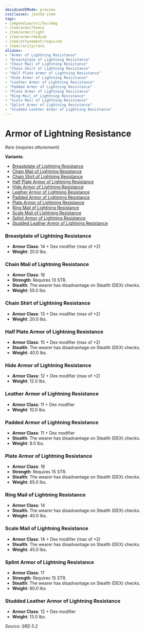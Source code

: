 ```yaml
---
obsidianUIMode: preview
cssclasses: json5e-item
tags:
- compendium/src/5e/xdmg
- item/armor/heavy
- item/armor/light
- item/armor/medium
- item/attunement/required
- item/rarity/rare
aliases: 
- "Armor of Lightning Resistance"
- "Breastplate of Lightning Resistance"
- "Chain Mail of Lightning Resistance"
- "Chain Shirt of Lightning Resistance"
- "Half Plate Armor of Lightning Resistance"
- "Hide Armor of Lightning Resistance"
- "Leather Armor of Lightning Resistance"
- "Padded Armor of Lightning Resistance"
- "Plate Armor of Lightning Resistance"
- "Ring Mail of Lightning Resistance"
- "Scale Mail of Lightning Resistance"
- "Splint Armor of Lightning Resistance"
- "Studded Leather Armor of Lightning Resistance"
---
```

# Armor of Lightning Resistance
*Rare (requires attunement)*  


**Variants**:
- [Breastplate of Lightning Resistance](#Breastplate%20of%20Lightning%20Resistance)
- [Chain Mail of Lightning Resistance](#Chain%20Mail%20of%20Lightning%20Resistance)
- [Chain Shirt of Lightning Resistance](#Chain%20Shirt%20of%20Lightning%20Resistance)
- [Half Plate Armor of Lightning Resistance](#Half%20Plate%20Armor%20of%20Lightning%20Resistance)
- [Hide Armor of Lightning Resistance](#Hide%20Armor%20of%20Lightning%20Resistance)
- [Leather Armor of Lightning Resistance](#Leather%20Armor%20of%20Lightning%20Resistance)
- [Padded Armor of Lightning Resistance](#Padded%20Armor%20of%20Lightning%20Resistance)
- [Plate Armor of Lightning Resistance](#Plate%20Armor%20of%20Lightning%20Resistance)
- [Ring Mail of Lightning Resistance](#Ring%20Mail%20of%20Lightning%20Resistance)
- [Scale Mail of Lightning Resistance](#Scale%20Mail%20of%20Lightning%20Resistance)
- [Splint Armor of Lightning Resistance](#Splint%20Armor%20of%20Lightning%20Resistance)
- [Studded Leather Armor of Lightning Resistance](#Studded%20Leather%20Armor%20of%20Lightning%20Resistance)

### Breastplate of Lightning Resistance

- **Armor Class**: 14 + Dex modifier (max of +2)
- **Weight**: 20.0 lbs.

### Chain Mail of Lightning Resistance

- **Armor Class**: 16
- **Strength**: Requires 13 STR.
- **Stealth**: The wearer has disadvantage on Stealth (DEX) checks.
- **Weight**: 55.0 lbs.

### Chain Shirt of Lightning Resistance

- **Armor Class**: 13 + Dex modifier (max of +2)
- **Weight**: 20.0 lbs.

### Half Plate Armor of Lightning Resistance

- **Armor Class**: 15 + Dex modifier (max of +2)
- **Stealth**: The wearer has disadvantage on Stealth (DEX) checks.
- **Weight**: 40.0 lbs.

### Hide Armor of Lightning Resistance

- **Armor Class**: 12 + Dex modifier (max of +2)
- **Weight**: 12.0 lbs.

### Leather Armor of Lightning Resistance

- **Armor Class**: 11 + Dex modifier
- **Weight**: 10.0 lbs.

### Padded Armor of Lightning Resistance

- **Armor Class**: 11 + Dex modifier
- **Stealth**: The wearer has disadvantage on Stealth (DEX) checks.
- **Weight**: 8.0 lbs.

### Plate Armor of Lightning Resistance

- **Armor Class**: 18
- **Strength**: Requires 15 STR.
- **Stealth**: The wearer has disadvantage on Stealth (DEX) checks.
- **Weight**: 65.0 lbs.

### Ring Mail of Lightning Resistance

- **Armor Class**: 14
- **Stealth**: The wearer has disadvantage on Stealth (DEX) checks.
- **Weight**: 40.0 lbs.

### Scale Mail of Lightning Resistance

- **Armor Class**: 14 + Dex modifier (max of +2)
- **Stealth**: The wearer has disadvantage on Stealth (DEX) checks.
- **Weight**: 45.0 lbs.

### Splint Armor of Lightning Resistance

- **Armor Class**: 17
- **Strength**: Requires 15 STR.
- **Stealth**: The wearer has disadvantage on Stealth (DEX) checks.
- **Weight**: 60.0 lbs.

### Studded Leather Armor of Lightning Resistance

- **Armor Class**: 12 + Dex modifier
- **Weight**: 13.0 lbs.


*Source: SRD 5.2*